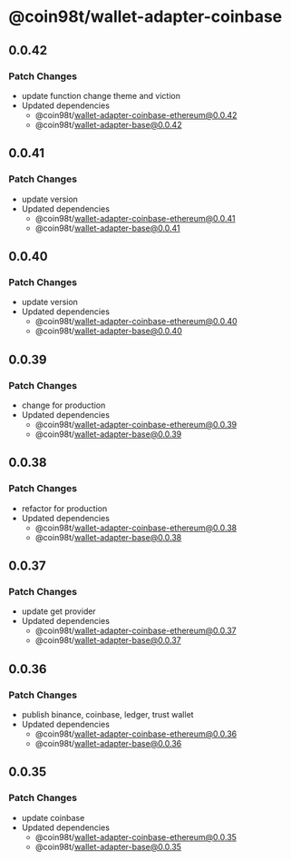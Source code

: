 # @coin98t/wallet-adapter-coinbase

## 0.0.42

### Patch Changes

- update function change theme and viction
- Updated dependencies
  - @coin98t/wallet-adapter-coinbase-ethereum@0.0.42
  - @coin98t/wallet-adapter-base@0.0.42

## 0.0.41

### Patch Changes

- update version
- Updated dependencies
  - @coin98t/wallet-adapter-coinbase-ethereum@0.0.41
  - @coin98t/wallet-adapter-base@0.0.41

## 0.0.40

### Patch Changes

- update version
- Updated dependencies
  - @coin98t/wallet-adapter-coinbase-ethereum@0.0.40
  - @coin98t/wallet-adapter-base@0.0.40

## 0.0.39

### Patch Changes

- change for production
- Updated dependencies
  - @coin98t/wallet-adapter-coinbase-ethereum@0.0.39
  - @coin98t/wallet-adapter-base@0.0.39

## 0.0.38

### Patch Changes

- refactor for production
- Updated dependencies
  - @coin98t/wallet-adapter-coinbase-ethereum@0.0.38
  - @coin98t/wallet-adapter-base@0.0.38

## 0.0.37

### Patch Changes

- update get provider
- Updated dependencies
  - @coin98t/wallet-adapter-coinbase-ethereum@0.0.37
  - @coin98t/wallet-adapter-base@0.0.37

## 0.0.36

### Patch Changes

- publish binance, coinbase, ledger, trust wallet
- Updated dependencies
  - @coin98t/wallet-adapter-coinbase-ethereum@0.0.36
  - @coin98t/wallet-adapter-base@0.0.36

## 0.0.35

### Patch Changes

- update coinbase
- Updated dependencies
  - @coin98t/wallet-adapter-coinbase-ethereum@0.0.35
  - @coin98t/wallet-adapter-base@0.0.35
